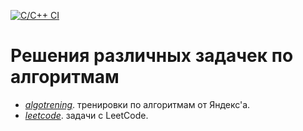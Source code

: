 [![C/C++ CI](https://github.com/EfesX/algos/actions/workflows/c-cpp.yml/badge.svg?branch=main)](https://github.com/EfesX/algos/actions/workflows/c-cpp.yml)

# Решения различных задачек по алгоритмам

+ [_algotrening_](algotrening/readme.md). тренировки по алгоритмам от Яндекс'а.
+ [_leetcode_](leetcode). задачи с LeetCode.
